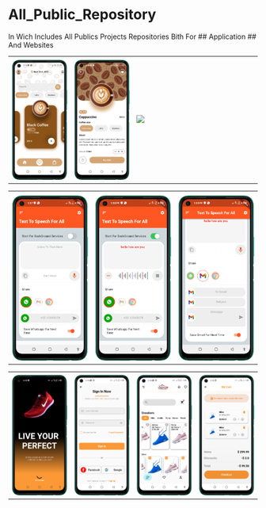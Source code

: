 # All_Public_Repository
 In Wich Includes All Publics Projects Repositories
 Bith For ## Application ## And Websites


 <table style='border:none;width:100%'>
  <td style='width:24%;'>

   <img style='width:100%;' src='coffee1.png'>
  </td>
  <td style='width:24%;'>

  <img style='width:100%;' src='coffee2.png'>
  </td>
   <td style='width:48%;'>

  <img style='width:100%;' src='coffee_ui_gif_tempword.gif'>
  </td>
</table>




<table style='border:none;width:100%'>
  <td style='width:24%;'>
   <img style='width:100%;' src='speech_to_text1.png'>
  </td>
  <td style='width:24%;'>

  <img style='width:100%;' src='speech_to_text2.png'>
  </td>
   <td style='width:24%;'>

  <img style='width:100%;' src='speech_to_text3.png'>
  </td>
   </td>
</table>


<table style='border:none;width:100%'>
  <td style='width:24%;'>

   <img style='width:100%;' src='shoes store1.png'>
  </td>
  <td style='width:24%;'>

  <img style='width:100%;' src='shoes store2.png'>
  </td>
   <td style='width:24%;'>

  <img style='width:100%;' src='shoes store4.png'>
  </td>
   </td>
   <td style='width:24%;'>

  <img style='width:100%;' src='shoes store5.png'>
  </td>
</table>
